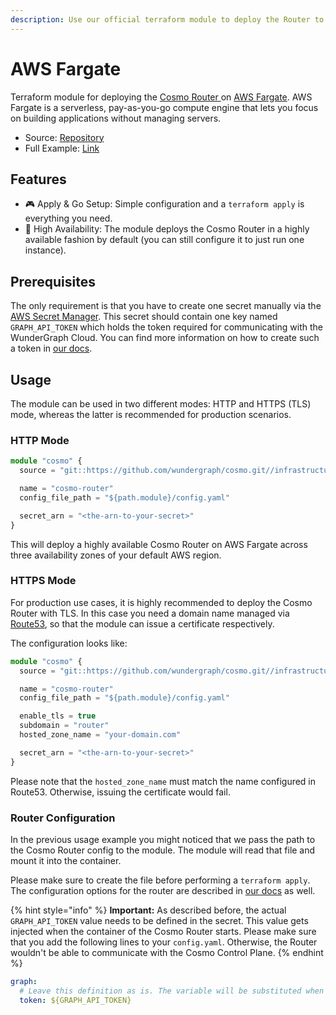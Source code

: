 ```yaml
---
description: Use our official terraform module to deploy the Router to AWS Fargate.
---
```


# AWS Fargate

Terraform module for deploying the [Cosmo Router ](broken-reference)on [AWS Fargate](https://aws.amazon.com/fargate). AWS Fargate is a serverless, pay-as-you-go compute engine that lets you focus on building applications without managing servers.

* Source: [Repository](https://github.com/wundergraph/cosmo/tree/main/infrastructure/router/modules/aws-fargate)
* Full Example: [Link](https://github.com/wundergraph/cosmo/tree/main/infrastructure/router/examples/aws-fargate)

## Features

* 🎮 Apply & Go Setup: Simple configuration and a `terraform apply` is everything you need.
* 🚀 High Availability: The module deploys the Cosmo Router in a highly available fashion by default (you can still configure it to just run one instance).

## Prerequisites

The only requirement is that you have to create one secret manually via the [AWS Secret Manager](https://aws.amazon.com/secrets-manager). This secret should contain one key named `GRAPH_API_TOKEN` which holds the token required for communicating with the WunderGraph Cloud. You can find more information on how to create such a token in [our docs](https://cosmo-docs.wundergraph.com/tutorial/cosmo-cloud-onboarding#create-a-router-token).

## Usage

The module can be used in two different modes: HTTP and HTTPS (TLS) mode, whereas the latter is recommended for production scenarios.

### HTTP Mode

```ts
module "cosmo" {
  source = "git::https://github.com/wundergraph/cosmo.git//infrastructure/router/modules/aws-fargate?ref=router@0.72.0"

  name = "cosmo-router"
  config_file_path = "${path.module}/config.yaml"

  secret_arn = "<the-arn-to-your-secret>"
}
```

This will deploy a highly available Cosmo Router on AWS Fargate across three availability zones of your default AWS region.

### HTTPS Mode

For production use cases, it is highly recommended to deploy the Cosmo Router with TLS. In this case you need a domain name managed via [Route53](https://aws.amazon.com/route53), so that the module can issue a certificate respectively.

The configuration looks like:

```ts
module "cosmo" {
  source = "git::https://github.com/wundergraph/cosmo.git//infrastructure/router/modules/aws-fargate"

  name = "cosmo-router"
  config_file_path = "${path.module}/config.yaml"

  enable_tls = true
  subdomain = "router"
  hosted_zone_name = "your-domain.com"

  secret_arn = "<the-arn-to-your-secret>"
}
```

Please note that the `hosted_zone_name` must match the name configured in Route53. Otherwise, issuing the certificate would fail.

### Router Configuration

In the previous usage example you might noticed that we pass the path to the Cosmo Router config to the module. The module will read that file and mount it into the container.

Please make sure to create the file before performing a `terraform apply`. The configuration options for the router are described in [our docs](aws-fargate.md#router-configuration) as well.

{% hint style="info" %}
**Important:** As described before, the actual `GRAPH_API_TOKEN` value needs to be defined in the secret. This value gets injected when the container of the Cosmo Router starts. Please make sure that you add the following lines to your `config.yaml`. Otherwise, the Router wouldn't be able to communicate with the Cosmo Control Plane.
{% endhint %}

```yaml
graph:
  # Leave this definition as is. The variable will be substituted when the container starts.
  token: ${GRAPH_API_TOKEN}
```
